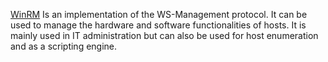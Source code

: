 [WinRM](https://learn.microsoft.com/en-us/windows/win32/winrm/portal) Is an implementation of the WS-Management protocol. It can be used to manage the hardware and software functionalities of hosts. It is mainly used in IT administration but can also be used for host enumeration and as a scripting engine.